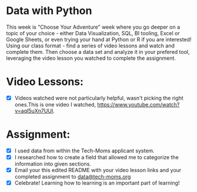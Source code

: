 # Data with Python

This week is "Choose Your Adventure" week where you go deeper on a topic of your choice - either Data Visualization, SQL, BI tooling, Excel or Google Sheets, or even trying your hand at Python or R if you are interested! 
Using our class format  - find a series of video lessons and watch and complete them. Then choose a data set and analyze it in your prefered tool, leveraging the video lesson you watched to complete the assignment. 
# Video Lessons: 


- [X] Videos watched were not particularly helpful, wasn't picking the right ones.This is one video I watched, https://www.youtube.com/watch?v=aqI5uXn7UUI.

# Assignment: 

- [x] I used data from within the Tech-Moms applicant system.
- [x] I researched how to create a field that allowed me to categorize the information into given sections.
- [x] Email your this edited README with your video lesson links and your completed assignment to data@tech-moms.org
- [x] Celebrate! Learning how to learning is an important part of learning! 
